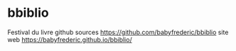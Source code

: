 # bbiblio
 Festival du livre
 github sources
https://github.com/babyfrederic/bbiblio
site web
https://babyfrederic.github.io/bbiblio/
